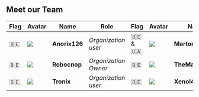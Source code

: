 ## Meet our Team

| Flag | Avatar | Name | Role | Flag | Avatar | Name | Role |
|---|---|---|---|---|---|---|---|
| 🇧🇪 | <img src="https://avatars.githubusercontent.com/u/Anorix126"> | **Anorix126** | *Organization user* | 🇧🇪 & 🇺🇦 | <img src="https://avatars.githubusercontent.com/u/Martonissss"> | **Martonissss** | *Organization user* |
| 🇧🇪 | <img src="https://github.com/BelgiansDev/.github/blob/main/images/robocnop.png"> | **Robocnop** | *Organization Owner* | 🇧🇪 | <img src="https://avatars.githubusercontent.com/u/TheMagnumBE"> | **TheMagnumBE** | *Organization user* |
| 🇧🇪 | <img src="https://github.com/BelgiansDev/.github/blob/main/images/tronix.jpg"> | **Tronix** | *Organization user* | 🇧🇪 | <img src="https://github.com/BelgiansDev/.github/blob/main/images/xenolan.jpg"> | **XenoI4n** | *Organization user* |
